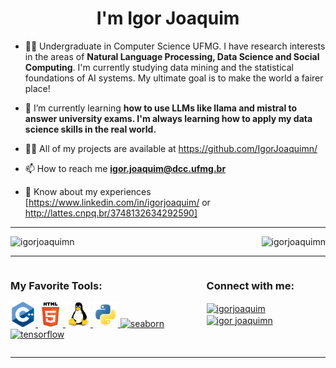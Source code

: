 <h1 align="center">I'm Igor Joaquim</h1>

- 👨‍🔬 Undergraduate in Computer Science UFMG. I have research interests in the areas of **Natural Language Processing, Data Science and Social Computing**. I'm currently studying data mining and the statistical foundations of AI systems. My ultimate goal is to make the world a fairer place!

- 🌱 I’m currently learning **how to use LLMs like llama and mistral to answer university exams. I'm always learning how to apply my data science skills in the real world.**

- 👨‍💻 All of my projects are available at https://github.com/IgorJoaquimn/

- 📫 How to reach me **igor.joaquim@dcc.ufmg.br**

- 📄 Know about my experiences [https://www.linkedin.com/in/igorjoaquim/ or http://lattes.cnpq.br/3748132634292590]

<hr>
<p><img align="left" src="https://github-readme-stats.vercel.app/api/top-langs?username=igorjoaquimn&show_icons=true&locale=en&layout=compact" alt="igorjoaquimn" /></p>

<p>&nbsp;<img align="right" src="https://github-readme-stats.vercel.app/api?username=igorjoaquimn&show_icons=true&locale=en" alt="igorjoaquimn" /></p>

<hr>
<div style="display: flex; justify-content: space-between;">
    <div>
        <h3 align="left">My Favorite Tools:</h3>
        <p align="left"> <a href="https://www.w3schools.com/cpp/" target="_blank" rel="noreferrer"> <img src="https://raw.githubusercontent.com/devicons/devicon/master/icons/cplusplus/cplusplus-original.svg" alt="cplusplus" width="40" height="40"/> </a> <a href="https://www.w3.org/html/" target="_blank" rel="noreferrer"> <img src="https://raw.githubusercontent.com/devicons/devicon/master/icons/html5/html5-original-wordmark.svg" alt="html5" width="40" height="40"/> </a> <a href="https://www.linux.org/" target="_blank" rel="noreferrer"> <img src="https://raw.githubusercontent.com/devicons/devicon/master/icons/linux/linux-original.svg" alt="linux" width="40" height="40"/> </a> <a href="https://www.python.org" target="_blank" rel="noreferrer"> <img src="https://raw.githubusercontent.com/devicons/devicon/master/icons/python/python-original.svg" alt="python" width="40" height="40"/> </a> <a href="https://seaborn.pydata.org/" target="_blank" rel="noreferrer"> <img src="https://seaborn.pydata.org/_images/logo-mark-lightbg.svg" alt="seaborn" width="40" height="40"/> </a> <a href="https://www.tensorflow.org" target="_blank" rel="noreferrer"> <img src="https://www.vectorlogo.zone/logos/tensorflow/tensorflow-icon.svg" alt="tensorflow" width="40" height="40"/> </a> </p>
  </div>
    <div>
        <h3 align="left">Connect with me:</h3>
        <p align="left">
            <a href="https://linkedin.com/in/igorjoaquim" target="blank"><img align="center" src="https://raw.githubusercontent.com/rahuldkjain/github-profile-readme-generator/master/src/images/icons/Social/linked-in-alt.svg" alt="igorjoaquim" height="30" width="40" /></a>
            <a href="https://kaggle.com/igor joaquimn" target="blank"><img align="center" src="https://raw.githubusercontent.com/rahuldkjain/github-profile-readme-generator/master/src/images/icons/Social/kaggle.svg" alt="igor joaquimn" height="30" width="40" /></a>
            </p>
    </div>
</div>


<hr>


